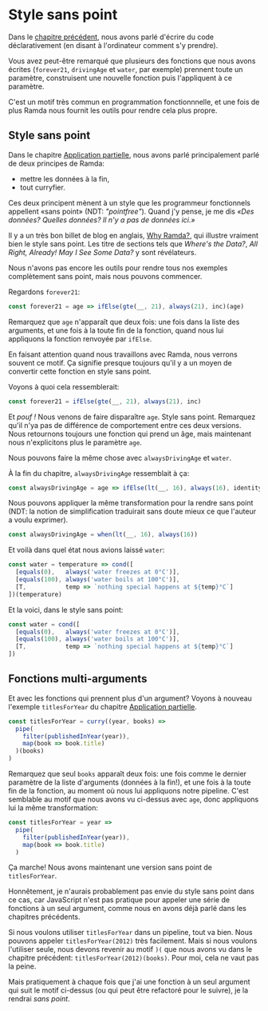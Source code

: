 # Style sans point

Dans le [chapitre précédent](programmation-declarative.md), nous avons parlé d'écrire du code déclarativement (en disant à l'ordinateur comment s'y prendre).

Vous avez peut-être remarqué que plusieurs des fonctions que nous avons écrites (`forever21`, `drivingAge` et `water`, par exemple) prennent toute un paramètre, construisent une nouvelle fonction puis l'appliquent à ce paramètre.

C'est un motif très commun en programmation fonctionnnelle, et une fois de plus Ramda nous fournit les outils pour rendre cela plus propre.

## Style sans point

Dans le chapitre [Application partielle](application-partielle.md), nous avons parlé principalement parlé de deux principes de Ramda:

- mettre les données à la fin,
- tout curryfier.

Ces deux principent mènent à un style que les programmeur fonctionnels appellent «sans point» (NDT: _"pointfree"_). Quand j'y pense, je me dis _«Des données? Quelles données? Il n'y a pas de données ici.»_

Il y a un très bon billet de blog en anglais, [Why Ramda?](http://fr.umio.us/why-ramda/), qui illustre vraiment bien le style sans point. Les titre de sections tels que _Where's the Data?_, _All Right, Already! May I See Some Data?_ y sont révélateurs.

Nous n'avons pas encore les outils pour rendre tous nos exemples complètement sans point, mais nous pouvons commencer.

Regardons `forever21`:

```js
const forever21 = age => ifElse(gte(__, 21), always(21), inc)(age)
```

Remarquez que `age` n'apparaît que deux fois: une fois dans la liste des arguments, et une fois à la toute fin de la fonction, quand nous lui appliquons la fonction renvoyée par `ifElse`.

En faisant attention quand nous travaillons avec Ramda, nous verrons souvent ce motif. Ça signifie presque toujours qu'il y a un moyen de convertir cette fonction en style sans point.

Voyons à quoi cela ressemblerait:

```js
const forever21 = ifElse(gte(__, 21), always(21), inc)
```

Et _pouf !_ Nous venons de faire disparaître `age`. Style sans point. Remarquez qu'il n'ya pas de différence de comportement entre ces deux versions. Nous retournons toujours une fonction qui prend un âge, mais maintenant nous n'explicitons plus le paramètre `age`.

Nous pouvons faire la même chose avec `alwaysDrivingAge` et `water`.

À la fin du chapitre, `alwaysDrivingAge` ressemblait à ça:

```js
const alwaysDrivingAge = age => ifElse(lt(__, 16), always(16), identity)(age)
```

Nous pouvons appliquer la même transformation pour la rendre sans point (NDT: la notion de simplification traduirait sans doute mieux ce que l'auteur a voulu exprimer).

```js
const alwaysDrivingAge = when(lt(__, 16), always(16))
```

Et voilà dans quel état nous avions laissé `water`:

```js
const water = temperature => cond([
  [equals(0),   always('water freezes at 0°C')],
  [equals(100), always('water boils at 100°C')],
  [T,           temp => `nothing special happens at ${temp}°C`]
])(temperature)
```

Et la voici, dans le style sans point:

```js
const water = cond([
  [equals(0),   always('water freezes at 0°C')],
  [equals(100), always('water boils at 100°C')],
  [T,           temp => `nothing special happens at ${temp}°C`]
])
```

## Fonctions multi-arguments

Et avec les fonctions qui prennent plus d'un argument? Voyons à nouveau l'exemple `titlesForYear` du chapitre [Application partielle](application-partielle.md).

```js
const titlesForYear = curry((year, books) =>
  pipe(
    filter(publishedInYear(year)),
    map(book => book.title)
  )(books)
)
```

Remarquez que seul `books` apparaît deux fois: une fois comme le dernier paramètre de la liste d'arguments (données à la fin!), et une fois à la toute fin de la fonction, au moment où nous lui appliquons notre pipeline. C'est semblable au motif que nous avons vu ci-dessus avec `age`, donc appliquons lui la même transformation:

```js
const titlesForYear = year =>
  pipe(
    filter(publishedInYear(year)),
    map(book => book.title)
  )
```

Ça marche! Nous avons maintenant une version sans point de `titlesForYear`.

Honnêtement, je n'aurais probablement pas envie du style sans point dans ce cas, car JavaScript n'est pas pratique pour appeler une série de fonctions à un seul argument, comme nous en avons déjà parlé dans les chapitres précédents.

Si nous voulons utiliser `titlesForYear` dans un pipeline, tout va bien. Nous pouvons appeler `titlesForYear(2012)` très facilement. Mais si nous voulons l'utiliser seule, nous devons revenir au motif `)(` que nous avons vu dans le chapitre précédent: `titlesForYear(2012)(books)`. Pour moi, cela ne vaut pas la peine.

Mais pratiquement à chaque fois que j'ai une fonction à un seul argument qui suit le motif ci-dessus (ou qui peut être refactoré pour le suivre), je la rendrai _sans point_.
